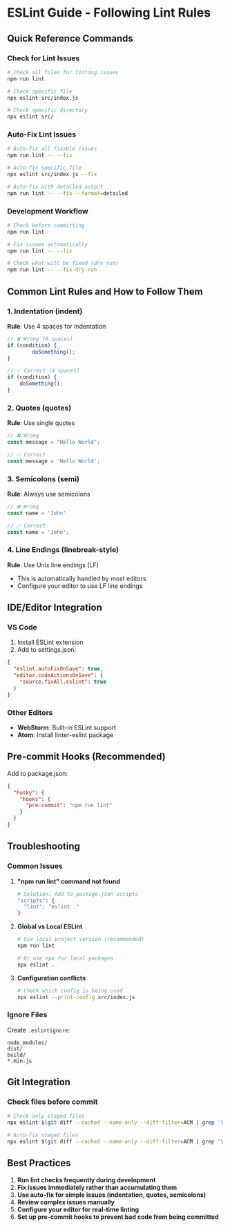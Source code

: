 # ESLint Guide - Following Lint Rules

## Quick Reference Commands

### Check for Lint Issues
```bash
# Check all files for linting issues
npm run lint

# Check specific file
npx eslint src/index.js

# Check specific directory
npx eslint src/
```

### Auto-Fix Lint Issues
```bash
# Auto-fix all fixable issues
npm run lint -- --fix

# Auto-fix specific file
npx eslint src/index.js --fix

# Auto-fix with detailed output
npm run lint -- --fix --format=detailed
```

### Development Workflow
```bash
# Check before committing
npm run lint

# Fix issues automatically
npm run lint -- --fix

# Check what will be fixed (dry run)
npm run lint -- --fix-dry-run
```

## Common Lint Rules and How to Follow Them

### 1. Indentation (indent)
**Rule**: Use 4 spaces for indentation
```javascript
// ❌ Wrong (8 spaces)
if (condition) {
        doSomething();
}

// ✅ Correct (4 spaces)
if (condition) {
    doSomething();
}
```

### 2. Quotes (quotes)
**Rule**: Use single quotes
```javascript
// ❌ Wrong
const message = "Hello World";

// ✅ Correct
const message = 'Hello World';
```

### 3. Semicolons (semi)
**Rule**: Always use semicolons
```javascript
// ❌ Wrong
const name = 'John'

// ✅ Correct
const name = 'John';
```

### 4. Line Endings (linebreak-style)
**Rule**: Use Unix line endings (LF)
- This is automatically handled by most editors
- Configure your editor to use LF line endings

## IDE/Editor Integration

### VS Code
1. Install ESLint extension
2. Add to settings.json:
```json
{
  "eslint.autoFixOnSave": true,
  "editor.codeActionsOnSave": {
    "source.fixAll.eslint": true
  }
}
```

### Other Editors
- **WebStorm**: Built-in ESLint support
- **Atom**: Install linter-eslint package

## Pre-commit Hooks (Recommended)

Add to package.json:
```json
{
  "husky": {
    "hooks": {
      "pre-commit": "npm run lint"
    }
  }
}
```

## Troubleshooting

### Common Issues

1. **"npm run lint" command not found**
   ```bash
   # Solution: Add to package.json scripts
   "scripts": {
     "lint": "eslint ."
   }
   ```

2. **Global vs Local ESLint**
   ```bash
   # Use local project version (recommended)
   npm run lint
   
   # Or use npx for local packages
   npx eslint .
   ```

3. **Configuration conflicts**
   ```bash
   # Check which config is being used
   npx eslint --print-config src/index.js
   ```

### Ignore Files
Create `.eslintignore`:
```
node_modules/
dist/
build/
*.min.js
```

## Git Integration

### Check files before commit
```bash
# Check only staged files
npx eslint $(git diff --cached --name-only --diff-filter=ACM | grep '\.js$')

# Auto-fix staged files
npx eslint $(git diff --cached --name-only --diff-filter=ACM | grep '\.js$') --fix
```

## Best Practices

1. **Run lint checks frequently during development**
2. **Fix issues immediately rather than accumulating them**
3. **Use auto-fix for simple issues (indentation, quotes, semicolons)**
4. **Review complex issues manually**
5. **Configure your editor for real-time linting**
6. **Set up pre-commit hooks to prevent bad code from being committed**
